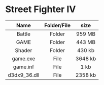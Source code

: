# Street Fighter IV

| Name | Folder/File | size |
| :-------: | :------: | :------: |
| Battle | Folder | 959 MB |
| GAME | Folder | 443 MB |
| Shader | Folder | 430 kb |
| game.exe   |  File | 3648 kb |
| game.inf   | File | 1 kb |
| d3dx9_36.dll | File | 2358 kb |



 